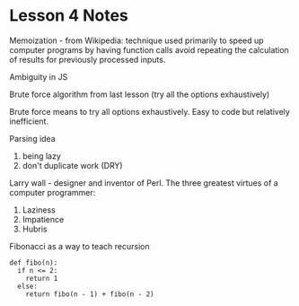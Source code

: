 Lesson 4 Notes
==============

Memoization - from Wikipedia: technique used primarily to speed up computer programs by having function calls avoid repeating the calculation of results for previously processed inputs.

Ambiguity in JS

Brute force algorithm from last lesson (try all the options exhaustively)

Brute force means to try all options exhaustively. Easy to code but relatively inefficient.

Parsing idea
1. being lazy
2. don't duplicate work (DRY)

Larry wall - designer and inventor of Perl. The three greatest virtues of a computer programmer: 
1. Laziness
2. Impatience
3. Hubris

Fibonacci as a way to teach recursion

    def fibo(n):
      if n <= 2:
        return 1
      else:
        return fibo(n - 1) + fibo(n - 2)